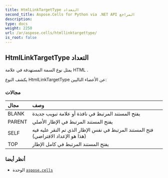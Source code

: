 ```yaml
---
title: HtmlLinkTargetType التعداد
second_title: Aspose.Cells for Python via .NET API المراجع
description:
type: docs
weight: 2250
url: /ar/aspose.cells/htmllinktargettype/
is_root: false
---
```

##  HtmlLinkTargetType التعداد
يمثل نوع السمة المستهدفة في علامة HTML []().



يكشف النوع HtmlLinkTargetType عن الأعضاء التاليين:

###  مجالات
| مجال| وصف|
| :- | :- |
| BLANK | يفتح المستند المرتبط في نافذة أو علامة تبويب جديدة|
| PARENT | يفتح المستند المرتبط في الإطار الأصلي|
| SELF | فتح المستند المرتبط في نفس الإطار الذي تم النقر عليه فيه (هذا هو الإعداد الافتراضي)|
| TOP | يفتح المستند المرتبط في كامل الإطار|



###  أنظر أيضا
* الوحدة [`aspose.cells`](..)
